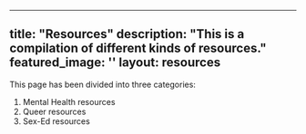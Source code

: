 
---
title: "Resources"
description: "This is a compilation of different kinds of resources."
featured_image: ''
layout: resources
---


This page has been divided into three categories:
1. Mental Health resources 
2. Queer resources
3. Sex-Ed resources
